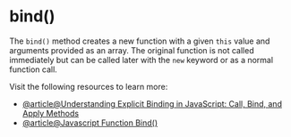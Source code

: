 # bind()

The `bind()` method creates a new function with a given `this` value and arguments provided as an array. The original function is not called immediately but can be called later with the `new` keyword or as a normal function call.

Visit the following resources to learn more:

- [@article@Understanding Explicit Binding in JavaScript: Call, Bind, and Apply Methods](https://medium.com/@amitsharma_24072/understanding-explicit-binding-in-javascript-call-bind-and-apply-methods-7b6ed0107628)
- [@article@Javascript Function Bind()](https://www.w3schools.com/js/js_function_bind.asp)
